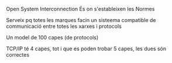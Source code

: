 Open System Interconnection
És on s'estableixen les Normes 

Serveix pq totes les marques facin un sisteema compatible de communicació entre totes les xarxes i protocols

Un model de 100 capes (de protocols)

TCP/IP té 4 capes, tot i que es poden trobar 5 capes, les dues són correctes
